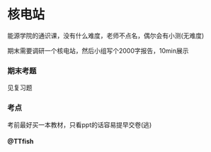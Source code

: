 # 核电站

能源学院的通识课，没有什么难度，老师不点名，偶尔会有小测(无难度)

期末需要调研一个核电站，然后小组写个2000字报告，10min展示

### 期末考题

见复习题

### 考点

考前最好买一本教材，只看ppt的话容易提早交卷(逃)

#### @TTfish
